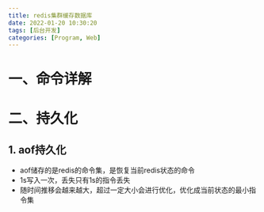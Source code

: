 ```yaml
---
title: redis集群缓存数据库
date: 2022-01-20 10:30:20
tags: [后台开发]
categories: [Program, Web]
---
```


# 一、命令详解

# 二、持久化

## 1. aof持久化

- aof储存的是redis的命令集，是恢复当前redis状态的命令
- 1s写入一次，丢失只有1s的指令丢失
- 随时间推移会越来越大，超过一定大小会进行优化，优化成当前状态的最小指令集
